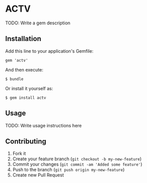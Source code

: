 # ACTV

TODO: Write a gem description

## Installation

Add this line to your application's Gemfile:

    gem 'actv'

And then execute:

    $ bundle

Or install it yourself as:

    $ gem install actv

## Usage

TODO: Write usage instructions here

## Contributing

1. Fork it
2. Create your feature branch (`git checkout -b my-new-feature`)
3. Commit your changes (`git commit -am 'Added some feature'`)
4. Push to the branch (`git push origin my-new-feature`)
5. Create new Pull Request
